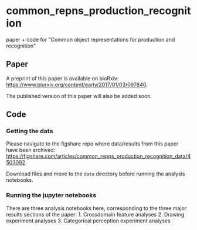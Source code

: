 # common_repns_production_recognition
paper + code for "Common object representations for production and recognition"

## Paper

A preprint of this paper is available on bioRxiv: https://www.biorxiv.org/content/early/2017/01/03/097840.

The published version of this paper will also be added soon.

## Code

### Getting the data
Please navigate to the figshare repo where data/results from this paper have been archived: https://figshare.com/articles/common_repns_production_recognition_data/4503092.

Download files and move to the `data` directory before running the analysis notebooks.

### Running the jupyter notebooks

There are three analysis notebooks here, corresponding to the three major results sections of the paper:
    1. Crossdomain feature analyses
    2. Drawing experiment analyses
    3. Categorical perception experiment analyses 

